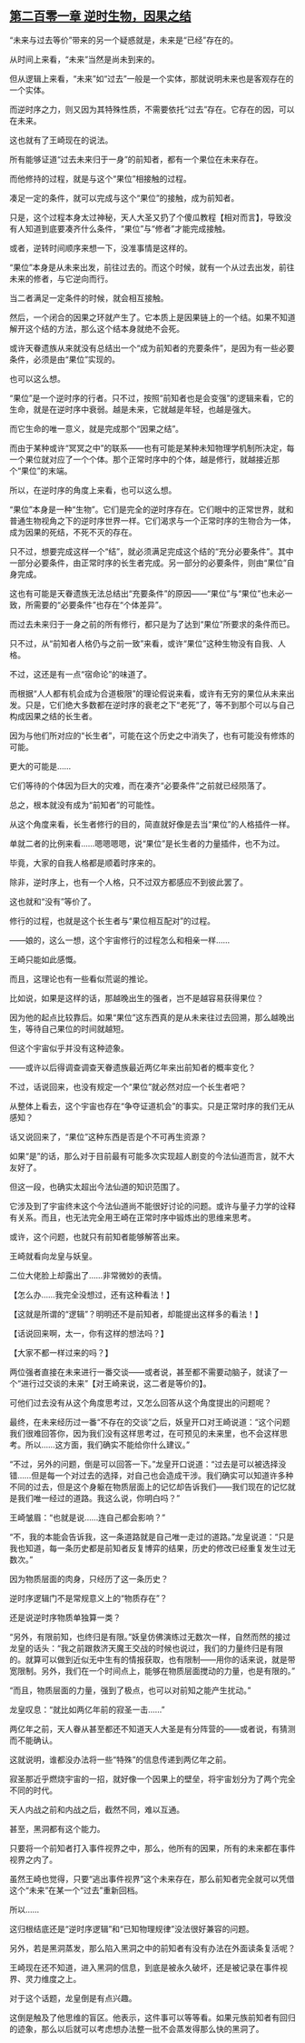 ## [第二百零一章 逆时生物，因果之结](https://www.xxbiquge.com/11_11207/9244113.html)


  “未来与过去等价”带来的另一个疑惑就是，未来是“已经”存在的。

  从时间上来看，“未来”当然是尚未到来的。

  但从逻辑上来看，“未来”如“过去”一般是一个实体，那就说明未来也是客观存在的一个实体。

  而逆时序之力，则又因为其特殊性质，不需要依托“过去”存在。它存在的因，可以在未来。

  这也就有了王崎现在的说法。

  所有能够证道“过去未来归于一身”的前知者，都有一个果位在未来存在。

  而他修持的过程，就是与这个“果位”相接触的过程。

  凑足一定的条件，就可以完成与这个“果位”的接触，成为前知者。

  只是，这个过程本身太过神秘，天人大圣又扔了个傻瓜教程【相对而言】，导致没有人知道到底要凑齐什么条件，“果位”与“修者”才能完成接触。

  或者，逆转时间顺序来想一下，没准事情是这样的。

  “果位”本身是从未来出发，前往过去的。而这个时候，就有一个从过去出发，前往未来的修者，与它逆向而行。

  当二者满足一定条件的时候，就会相互接触。

  然后，一个闭合的因果之环就产生了。它本质上是因果链上的一个结。如果不知道解开这个结的方法，那么这个结本身就绝不会死。

  或许天眷遗族从来就没有总结出一个“成为前知者的充要条件”，是因为有一些必要条件，必须是由“果位”实现的。

  也可以这么想。

  “果位”是一个逆时序的行者。只不过，按照“前知者也是会变强”的逻辑来看，它的生命，就是在逆时序中衰弱。越是未来，它就越是年轻，也越是强大。

  而它生命的唯一意义，就是完成那个“因果之结”。

  而由于某种或许“冥冥之中”的联系——也有可能是某种未知物理学机制所决定，每一个果位就对应了一个个体。那个正常时序中的个体，越是修行，就越接近那个“果位”的末端。

  所以，在逆时序的角度上来看，也可以这么想。

  “果位”本身是一种“生物”。它们是完全的逆时序存在。它们眼中的正常世界，就和普通生物视角之下的逆时序世界一样。它们渴求与一个正常时序的生物合为一体，成为因果的死结，不死不灭的存在。

  只不过，想要完成这样一个“结”，就必须满足完成这个结的“充分必要条件”。其中一部分必要条件，由正常时序的长生者完成。另一部分的必要条件，则由“果位”自身完成。

  这也有可能是天眷遗族无法总结出“充要条件”的原因——“果位”与“果位”也未必一致，所需要的“必要条件”也存在“个体差异”。

  而过去未来归于一身之前的所有修行，都只是为了达到“果位”所要求的条件而已。

  只不过，从“前知者人格仍与之前一致”来看，或许“果位”这种生物没有自我、人格。

  不过，这还是有一点“宿命论”的味道了。

  而根据“人人都有机会成为合道极限”的理论假说来看，或许有无穷的果位从未来出发。只是，它们绝大多数都在逆时序的衰老之下“老死”了，等不到那个可以与自己构成因果之结的长生者。

  因为与他们所对应的“长生者”，可能在这个历史之中消失了，也有可能没有修炼的可能。

  更大的可能是……

  它们等待的个体因为巨大的灾难，而在凑齐“必要条件”之前就已经陨落了。

  总之，根本就没有成为“前知者”的可能性。

  从这个角度来看，长生者修行的目的，简直就好像是去当“果位”的人格插件一样。

  单就二者的比例来看……嗯嗯嗯嗯，说“果位”是长生者的力量插件，也不为过。

  毕竟，大家的自我人格都是顺着时序来的。

  除非，逆时序上，也有一个人格，只不过双方都感应不到彼此罢了。

  这也就和“没有”等价了。

  修行的过程，也就是这个长生者与“果位相互配对”的过程。

  ——娘的，这么一想，这个宇宙修行的过程怎么和相亲一样……

  王崎只能如此感慨。

  而且，这理论也有一些看似荒诞的推论。

  比如说，如果是这样的话，那越晚出生的强者，岂不是越容易获得果位？

  因为他的起点比较靠后。如果“果位”这东西真的是从未来往过去回溯，那么越晚出生，等待自己果位的时间就越短。

  但这个宇宙似乎并没有这种迹象。

  ——或许以后得调查调查天眷遗族最近两亿年来出前知者的概率变化？

  不过，话说回来，也没有规定一个“果位”就必然对应一个长生者吧？

  从整体上看去，这个宇宙也存在“争夺证道机会”的事实。只是正常时序的我们无从感知？

  话又说回来了，“果位”这种东西是否是个不可再生资源？

  如果“是”的话，那么对于目前最有可能多次实现超人剧变的今法仙道而言，就不大友好了。

  但这一段，也确实太超出今法仙道的知识范围了。

  它涉及到了宇宙终末这个今法仙道尚不能很好讨论的问题。或许与量子力学的诠释有关系。而且，也无法完全用王崎在正常时序中锻炼出的思维来思考。

  或许，这个问题，也就只有前知者能够解答出来。

  王崎就看向龙皇与妖皇。

  二位大佬脸上却露出了……非常微妙的表情。

  【怎么办……我完全没想过，还有这种看法！】

  【这就是所谓的“逻辑”？明明还不是前知者，却能提出这样多的看法！】

  【话说回来啊，太一，你有这样的想法吗？】

  【大家不都一样过来的吗？】

  两位强者直接在未来进行一番交谈——或者说，甚至都不需要动脑子，就读了一个“进行过交谈的未来”【对王崎来说，这二者是等价的】。

  可他们过去没有从这个角度思考过，又怎么回答从这个角度提出的问题呢？

  最终，在未来经历过一番“不存在的交谈”之后，妖皇开口对王崎说道：“这个问题我们很难回答你，因为我们没有这样思考过，在可预见的未来里，也不会这样思考。所以……这方面，我们确实不能给你什么建议。”

  “不过，另外的问题，倒是可以回答一下。”龙皇开口说道：“过去是可以被选择没错……但是每一个对过去的选择，对自己也会造成干涉。我们确实可以知道许多种不同的过去，但是这个身躯在物质层面上的记忆却告诉我们——我们现在的记忆就是我们唯一经过的道路。我这么说，你明白吗？”

  王崎皱眉：“也就是说……连自己都会影响？”

  “不，我的本能会告诉我，这一条道路就是自己唯一走过的道路。”龙皇说道：“只是我也知道，每一条历史都是前知者反复博弈的结果，历史的修改已经重复发生过无数次。”

  因为物质层面的肉身，只经历了这一条历史？

  逆时序逻辑门不是常规意义上的“物质存在”？

  还是说逆时序物质单独算一类？

  “另外，有限前知，也终归是有限。”妖皇仿佛演练过无数次一样，自然而然的接过龙皇的话头：“我之前跟救济天魔王交战的时候也说过，我们的力量终归是有限的。就算可以做到近似无中生有的情报获取，也有限制——用你的话来说，就是带宽限制。另外，我们在一个时间点上，能够在物质层面搅动的力量，也是有限的。”

  “而且，物质层面的力量，强到了极点，也可以对前知之能产生扰动。”

  龙皇叹息：“就比如两亿年前的寂圣一击……”

  两亿年之前，天人眷从甚至都还不知道天人大圣是有分阵营的——或者说，有猜测而不能确认。

  这就说明，谁都没办法将一些“特殊”的信息传递到两亿年之前。

  寂圣那近乎燃烧宇宙的一招，就好像一个因果上的壁垒，将宇宙划分为了两个完全不同的时代。

  天人内战之前和内战之后，截然不同，难以互通。

  甚至，黑洞都有这个能力。

  只要将一个前知者打入事件视界之中，那么，他所有的因果，所有的未来都在事件视界之内了。

  虽然王崎也觉得，只要“逃出事件视界”这个未来存在，那么前知者完全就可以凭借这个“未来”在某一个“过去”重新回档。

  所以……

  这归根结底还是“逆时序逻辑”和“已知物理规律”没法很好兼容的问题。

  另外，若是黑洞蒸发，那么陷入黑洞之中的前知者有没有办法在外面读条复活呢？

  王崎现在还不知道，进入黑洞的信息，到底是被永久破坏，还是被记录在事件视界、灵力维度之上。

  对于这个话题，龙皇倒是有点兴趣。

  这倒是触及了他思维的盲区。他表示，这件事可以等等看。如果元族前知者有回归的迹象，那么以后就可以考虑想办法整一批不会蒸发得那么快的黑洞了。
